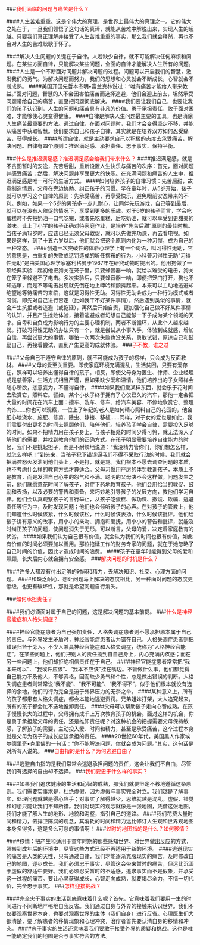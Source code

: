 ###<font color="red">我们面临的问题与痛苦是什么？</font>

####人生苦难重重。这是个伟大的真理，是世界上最伟大的真理之一。它的伟大之处在于，一旦我们领悟了这句话的真谛，就能从苦难中解脱出来，实现人生的超越。只要我们真正理解并接受了人生苦难重重的事实，那么我们就会释然，再也不会对人生的苦难耿耿于怀了。

####解决人生问题的关键在于自律。人若缺少自律，就不可能解决任何麻烦和问题。在某些方面自律，只能解决某些问题，全面的自律才能解决人生所有的问题。
####人生是一个不断面对问题并解决问题的过程。问题可以开启我们的智慧，激发我们的勇气。为解决问题而努力，我们的思想和心灵就会不断成长，心智就会不断成熟。
####美国开国先哲本杰明•富兰克林说过：“唯有痛苦才能给人带来教益。”面对问题，智慧的人不会因害怕痛苦而选择逃避，他们会迎上前去，坦然承受问题带给自己的痛苦，直至把问题彻底解决。
####我们要让我们自己，也要让我们的孩子认识到，人生的问题和痛苦具有非凡的价值。勇于承担责任，敢于面对困难，才能够使心灵变得健康。
####自律是解决人生问题最主要的工具，也是消除人生痛苦最重要的方法。通过自律，在面对问题时，我们才会变得坚定不移，并能从痛苦中获取智慧。我们要求自己和孩子自律，其实就是在培养双方如何忍受痛苦，获得成长。
####所谓自律，就是主动要求自己以积极的态度去承受痛苦，解决问题。自律有四个原则：推迟满足感、承担责任、忠于事实、保持平衡。

###<font color="red">什么是推迟满足感？推迟满足感会给我们带来什么？</font>
####推迟满足感，就是不贪图暂时的安逸，先苦后甜，重新设置人生快乐与痛苦的次序：首先，面对问题并感受痛苦；然后，解决问题并享受更大的快乐。在充满问题和痛苦的人生中，推迟满足感是唯一可行的生活方式。
####如何培养孩子的自律习惯：先苦后甜，故意制造情景，父母在旁边协助、纠正孩子的习惯。早在童年时，从5岁开始，孩子就可以学习这个自律的原则：先承受痛苦，再享受快乐，避免眼前安逸带来的不利。例如，如果一个5岁的男孩多一点儿耐心，让同伴先玩游戏，自己等到最后，就可以在没有人催促的情况下，享受到更多的乐趣。对于6岁的孩子而言，学会吃蛋糕时不先把奶油一口气吃完，或者先吃蛋糕，后吃奶油，就可以享受到更甜美的滋味。让上了小学的孩子正确对待家庭作业，是培养“先苦后甜”原则的最佳时机。当孩子满12岁时，应该已经无须父母敦促，就可以先做完功课，再去看电视。如果是这样，到了十五六岁以后，他们就会把这个原则内化为一种习惯，成为自己的一种常态。
####创造一次突破性的体验心理学上有一个词语，叫习得性无助，它的意思是，由重复的失败或惩罚造成的听任摆布的行为。小科普习得性无助“习得性无助”是由美国心理学家塞利格曼于1967年在研究动物时提出的。他用狗做了一项经典实验：起初他把狗关在笼子里，只要蜂音器一响，就给以难受的电击，狗关在笼子里躲避不了电击。多次实验后，只要蜂音器一响，即便把笼门打开，狗也不知逃窜，而是不等电击出现就先倒在地上呻吟和颤抖起来。本来可以主动地逃避却绝望地等待痛苦的来临，这就是习得性无助。习得性无助会成为一种行为模式或者习惯，即先对自己进行否定（比如我干不好某件事情），然后遇到类似的事情，就会产生抗拒或者逃避（或拖延），再然后开始自责，更加强化自己做不好某件事情的认知，并且产生挫败体验，接着逃避或者幻想自己能够一下子成为某个领域的天才。自卑和自负成为影响行为的主要心理机制，两者不断循环，从此个人越来越弱。打破习得性无助的办法只有一个，就是尝试从小事入手，体验到成就感，增加自信，再尝试更大的事情。哪怕一次两次失败也没关系，勇敢试错，原谅自己和鼓励自己，再接着尝试，直到产生更高的成就体验。
###<font color="red">子不教，谁之过</font>

####父母自己不遵守自律的原则，就不可能成为孩子的榜样，只会成为反面教材。
####父母的爱至关重要。即使家庭环境充满混乱，生活贫困，只要有爱存在，照样可以培养出懂得自律的孩子。相反，即使父母身为医生、律师、企业经理或是慈善家，生活方式相当严谨，但如果缺少爱和温情，他们培养出的子女照样会随心所欲，恣意妄为，不懂得自律。
####如果我们爱某样东西，就会乐于花时间去欣赏它，照料它。譬如，某个小伙子终于拥有了心仪已久的汽车，那他一定会把大量的时间花在汽车上面：擦车、洗车、修车、给汽车美容、不停地欣赏它、整理内饰……你也可以观察，一位上了年纪的老人是如何精心照料自己的花园的，他会细心地浇水、施肥、修剪、除虫、嫁接、移植……同样，对子女的爱也是如此，我们需要付出更多的时间去照顾他们、陪伴他们。培养孩子学会自律，需要投入足够的时间。如果不把精力用在孩子身上，与孩子相处的时间少得可怜，就无法深入了解他们的需要，并找到教育他们的正确方式。在孩子明显需要培养自律能力的时候，我们不是挑起担子，而是不耐烦地说道：“我没精力管你们，你们想怎么样，就怎么样吧！”到头来，当孩子犯下错误逼我们不得不采取行动的时候，我们就会把满腔怒火发泄到他们头上，不是打，就是骂。我们根本不愿去调查问题的本质，也不考虑什么样的教育方式才算适合。父母习惯用严厉的体罚教训孩子，本质上不是教育，而是发泄自己心中的怨气和不满。聪明的父母决不会这样做。问题发生之前，他们就愿意花时间了解孩子，对症下药地教育孩子。他们会用恰当的敦促、鼓励和表扬，以及必要的警告和责备，来巧妙地引导孩子的发展方向，教他们学习自律。他们会认真观察孩子的言行举止，从孩子吃蛋糕、做功课、撒谎、欺骗、逃避责任等行为中，及时发现问题；他们也会倾听孩子的心声。在对孩子的管教上，他们知道什么时候该紧，什么时候该松，什么时候该表扬，什么时候该批评。他们给孩子讲有意义的故事，用小小的亲吻、拥抱和爱抚，用小小的警告和批评，就能及时纠正孩子的问题，使问题消失于无形。可以断言，父母的爱，决定着家庭教育的优劣。
####如果我们认为自己很有价值，就会认为我们的时间也很有价值，如此有价值的时间必须要加以善用。那位拖延工作的财务专家的问题，就在于她忽略了自己时间的价值，因此才造成时间的浪费。
####孩子在童年时能得到父母的爱和照顾，长大后内心就会拥有安全感。
###<font color="red">解决问题的时机是什么？</font>

####许多人都没有付出足够的时间和精力，去解决知识、社交、心理方面的问题。
####和缺乏耐心、想让问题马上解决的态度相比，另一种面对问题的态度更低级，也更有破坏性，那就是希望问题自行消失。

###<font color="red">如何承担责任？</font>

####我们必须面对属于自己的问题，这是解决问题的基本前提。
###<font color="red">什么是神经官能症和人格失调症？</font>

####神经官能症患者为自己强加责任，人格失调症患者则不愿承担原本属于自己的责任。与外界发生矛盾时，神经官能症患者认为错在自己，人格失调症患者则把错误归咎于旁人。不少人兼具神经官能症和人格失调症，统称为“人格神经官能症”。在某些问题上，他们把别人的责任揽到自自己身上，内心充满内疚感；而在另一些问题上，他们却拒绝相信责任在于自己。
####神经官能症患者常常把“我本来可以”、“我或许应该”、“我本不应该”挂在嘴边。不管做什么事，他们都觉得自己能力不及他人，不够资格，因而缺少勇气和个性，总是做出错误的判断。人格失调症患者则常常说“我不能”、“我不可能”、“我不得不”，似乎他们根本就没有选择的余地，他们的行为完全是迫于外界压力的无奈之举。
####某种意义上，所有的孩子都患有人格失调症，都会本能地逃避责罚。兄弟姐妹打架，大人追究起来，所有的孩子都会忙不迭地推卸责任。
####父母可以帮助孩子走向心智成熟。在孩子慢慢长大的过程中，父母拥有成千上万次教育孩子的机会。面对这样的机会，你是勇于承担起父母的责任，还是推卸责任呢？对这种机会的把握需要父母保持敏感，了解孩子的需要，主动投入爱、时间和精力，甚至是承受痛苦，这个过程本身就是父母为孩子的成长应该承担的责任。
####20世纪60年代，美国黑人作家埃尔德里奇•克里佛的一句话：“你不能解决问题，你就会成为问题。”其实，这句话是对所有人说的。
###<font color="red">自由指的是什么？为何逃避自由？</font>

####逃避自由指的是我们常常会逃避承担问题的责任，这会让我们不自由，尽管我们有选择的自由却不选择。
###<font color="red">我们要忠于什么样的事实？</font>

####如果我们追求健康的生活和心智的成熟，那我们就要坚定不移地遵循这条原则。我们需要实事求是，杜绝虚假，因为虚假与事实完全对立。我们越是了解事实，处理问题就越是得心应手；对事实了解得越少，思维就越是混乱。虚假、错觉和幻想只能让我们不知所措。我们对现实的观念就像是一张地图，凭借这张地图，我们才能了解人生的地形、地貌和沟壑，指引自己的道路。
####我们花费大量时间和精力，去捍卫陈腐的观念，其消耗的时间和精力远比修订人生观和世界观地图本身多得多，这是多么可悲的事情啊！
###<font color="red">过时的地图指的是什么？如何移情？</font>

####移情：把产生和适用于童年时期的那些感知世界、对世界做出反应的方式，照搬到成年后的环境中，尽管这些方式已经不再适用于新的环境。
####逃避现实的痛苦是人类的天性，只有通过自律，我们才能逐渐克服现实的痛苦，及时修改自己的地图，逐步成长。我们必须忠于事实，尽管这会带来暂时的痛苦，但远比沉湎于虚假的舒适中要好。我们必须忍受暂时的不适感，追求事实而不是假象，并承受这一过程的痛苦。要让心灵获得成长，心智走向成熟，就要竭尽全力，不惜一切代价，完全忠于事实。
###<font color="red">怎样迎接挑战？</font>

####完全忠于事实的生活到底意味着什么呢？首先，它意味着我们要用一生的时间进行不间断地严格地自我反省。我们通过自身与外界的接触来认识世界。我们不仅要观察世界本身，也要对观察世界的主体（我们自身）进行反省。心理医生们大都清楚，要了解患者的移情现象和心理冲突，治疗者首先要认清自身的移情和冲突。
####忠于事实的生活还意味着我们要敢于接受外界的质疑和挑战。这也是唯一能确定我们的地图是否与事实符合的方法。



